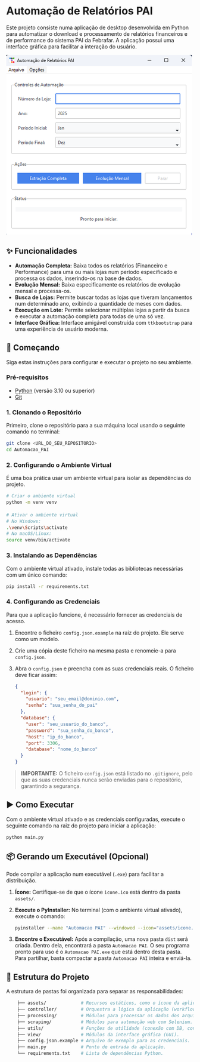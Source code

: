 # Automação de Relatórios PAI

Este projeto consiste numa aplicação de desktop desenvolvida em Python para automatizar o download e processamento de relatórios financeiros e de performance do sistema PAI da Febrafar. A aplicação possui uma interface gráfica para facilitar a interação do usuário.

![Screenshot da Aplicação](assets/screenshot.png)

## ✨ Funcionalidades

-   **Automação Completa:** Baixa todos os relatórios (Financeiro e Performance) para uma ou mais lojas num período especificado e processa os dados, inserindo-os na base de dados.
-   **Evolução Mensal:** Baixa especificamente os relatórios de evolução mensal e processa-os.
-   **Busca de Lojas:** Permite buscar todas as lojas que tiveram lançamentos num determinado ano, exibindo a quantidade de meses com dados.
-   **Execução em Lote:** Permite selecionar múltiplas lojas a partir da busca e executar a automação completa para todas de uma só vez.
-   **Interface Gráfica:** Interface amigável construída com `ttkbootstrap` para uma experiência de usuário moderna.

## 🚀 Começando

Siga estas instruções para configurar e executar o projeto no seu ambiente.

### Pré-requisitos

-   [Python](https://www.python.org/downloads/) (versão 3.10 ou superior)
-   [Git](https://git-scm.com/downloads/)

### 1. Clonando o Repositório

Primeiro, clone o repositório para a sua máquina local usando o seguinte comando no terminal:

```bash
git clone <URL_DO_SEU_REPOSITORIO>
cd Automacao_PAI
```

### 2. Configurando o Ambiente Virtual

É uma boa prática usar um ambiente virtual para isolar as dependências do projeto.

```bash
# Criar o ambiente virtual
python -m venv venv

# Ativar o ambiente virtual
# No Windows:
.\venv\Scripts\activate
# No macOS/Linux:
source venv/bin/activate
```

### 3. Instalando as Dependências

Com o ambiente virtual ativado, instale todas as bibliotecas necessárias com um único comando:

```bash
pip install -r requirements.txt
```

### 4. Configurando as Credenciais

Para que a aplicação funcione, é necessário fornecer as credenciais de acesso.

1.  Encontre o ficheiro `config.json.example` na raiz do projeto. Ele serve como um modelo.
2.  Crie uma cópia deste ficheiro na mesma pasta e renomeie-a para `config.json`.
3.  Abra o `config.json` e preencha com as suas credenciais reais. O ficheiro deve ficar assim:

    ```json
    {
      "login": {
        "usuario": "seu_email@dominio.com",
        "senha": "sua_senha_do_pai"
      },
      "database": {
        "user": "seu_usuario_do_banco",
        "password": "sua_senha_do_banco",
        "host": "ip_do_banco",
        "port": 3306,
        "database": "nome_do_banco"
      }
    }
    ```
> **IMPORTANTE:** O ficheiro `config.json` está listado no `.gitignore`, pelo que as suas credenciais nunca serão enviadas para o repositório, garantindo a segurança.

## ▶️ Como Executar

Com o ambiente virtual ativado e as credenciais configuradas, execute o seguinte comando na raiz do projeto para iniciar a aplicação:

```bash
python main.py
```

## 📦 Gerando um Executável (Opcional)

Pode compilar a aplicação num executável (`.exe`) para facilitar a distribuição.

1.  **Ícone:** Certifique-se de que o ícone `icone.ico` está dentro da pasta `assets/`.
2.  **Execute o PyInstaller:** No terminal (com o ambiente virtual ativado), execute o comando:

    ```bash
    pyinstaller --name "Automacao PAI" --windowed --icon="assets/icone.ico" --add-data "config.json:." --add-data "assets:assets" main.py
    ```

3.  **Encontre o Executável:** Após a compilação, uma nova pasta `dist` será criada. Dentro dela, encontrará a pasta `Automacao PAI`. O seu programa pronto para uso é o `Automacao PAI.exe` que está dentro desta pasta. Para partilhar, basta compactar a pasta `Automacao PAI` inteira e enviá-la.

## 📂 Estrutura do Projeto

A estrutura de pastas foi organizada para separar as responsabilidades:

```bash
    ├── assets/             # Recursos estáticos, como o ícone da aplicação.
    ├── controller/         # Orquestra a lógica da aplicação (workflows).
    ├── processing/         # Módulos para processar os dados dos arquivos Excel.
    ├── scraping/           # Módulos para automação web com Selenium.
    ├── utils/              # Funções de utilidade (conexão com DB, config, etc.).
    ├── view/               # Módulos da interface gráfica (GUI).
    ├── config.json.example # Arquivo de exemplo para as credenciais.
    ├── main.py             # Ponto de entrada da aplicação.
    └── requirements.txt    # Lista de dependências Python.
```